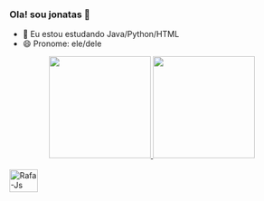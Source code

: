### Ola! sou jonatas 👋

- 🌱 Eu estou estudando Java/Python/HTML
- 😄 Pronome: ele/dele

<div align="center">
  <a href="https://github.com/SpyGang">
  <img height="180em" src="https://github-readme-stats.vercel.app/api?username=SpyGang&show_icons=true&theme=dark&include_all_commits=true&count_private=true"/>
  <img height="180em" src="https://github-readme-stats.vercel.app/api/top-langs/?username=SpyGang&layout=compact&langs_count=7&theme=dracula"/>
</div>
  
<div style="display: inline_block"><br>
  <img align="center" alt="Rafa-Js" height="40" width="50" src="https://cdn.jsdelivr.net/gh/devicons/devicon/icons/java/java-original-wordmark.svg" />
</div>
  
 ##
